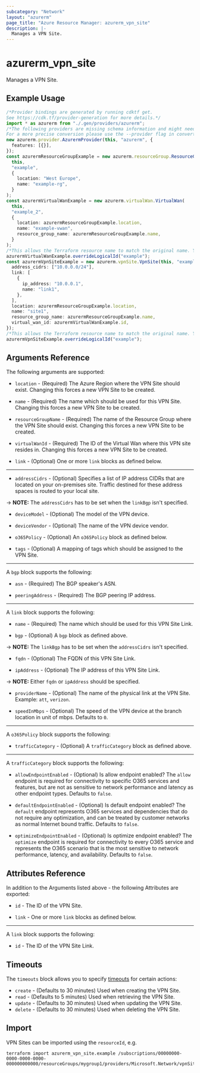 ```yaml
---
subcategory: "Network"
layout: "azurerm"
page_title: "Azure Resource Manager: azurerm_vpn_site"
description: |-
  Manages a VPN Site.
---
```


# azurerm\_vpn\_site

Manages a VPN Site.

## Example Usage

```typescript
/*Provider bindings are generated by running cdktf get.
See https://cdk.tf/provider-generation for more details.*/
import * as azurerm from "./.gen/providers/azurerm";
/*The following providers are missing schema information and might need manual adjustments to synthesize correctly: azurerm.
For a more precise conversion please use the --provider flag in convert.*/
new azurerm.provider.AzurermProvider(this, "azurerm", {
  features: [{}],
});
const azurermResourceGroupExample = new azurerm.resourceGroup.ResourceGroup(
  this,
  "example",
  {
    location: "West Europe",
    name: "example-rg",
  }
);
const azurermVirtualWanExample = new azurerm.virtualWan.VirtualWan(
  this,
  "example_2",
  {
    location: azurermResourceGroupExample.location,
    name: "example-vwan",
    resource_group_name: azurermResourceGroupExample.name,
  }
);
/*This allows the Terraform resource name to match the original name. You can remove the call if you don't need them to match.*/
azurermVirtualWanExample.overrideLogicalId("example");
const azurermVpnSiteExample = new azurerm.vpnSite.VpnSite(this, "example_3", {
  address_cidrs: ["10.0.0.0/24"],
  link: [
    {
      ip_address: "10.0.0.1",
      name: "link1",
    },
  ],
  location: azurermResourceGroupExample.location,
  name: "site1",
  resource_group_name: azurermResourceGroupExample.name,
  virtual_wan_id: azurermVirtualWanExample.id,
});
/*This allows the Terraform resource name to match the original name. You can remove the call if you don't need them to match.*/
azurermVpnSiteExample.overrideLogicalId("example");

```

## Arguments Reference

The following arguments are supported:

*   `location` - (Required) The Azure Region where the VPN Site should exist. Changing this forces a new VPN Site to be created.

*   `name` - (Required) The name which should be used for this VPN Site. Changing this forces a new VPN Site to be created.

*   `resourceGroupName` - (Required) The name of the Resource Group where the VPN Site should exist. Changing this forces a new VPN Site to be created.

*   `virtualWanId` - (Required) The ID of the Virtual Wan where this VPN site resides in. Changing this forces a new VPN Site to be created.

*   `link` - (Optional) One or more `link` blocks as defined below.

***

* `addressCidrs` - (Optional) Specifies a list of IP address CIDRs that are located on your on-premises site. Traffic destined for these address spaces is routed to your local site.

\-> **NOTE:** The `addressCidrs` has to be set when the `linkBgp` isn't specified.

*   `deviceModel` - (Optional) The model of the VPN device.

*   `deviceVendor` - (Optional) The name of the VPN device vendor.

*   `o365Policy` - (Optional) An `o365Policy` block as defined below.

*   `tags` - (Optional) A mapping of tags which should be assigned to the VPN Site.

***

A `bgp` block supports the following:

*   `asn` - (Required) The BGP speaker's ASN.

*   `peeringAddress` - (Required) The BGP peering IP address.

***

A `link` block supports the following:

*   `name` - (Required) The name which should be used for this VPN Site Link.

*   `bgp` - (Optional) A `bgp` block as defined above.

\-> **NOTE:** The `linkBgp` has to be set when the `addressCidrs` isn't specified.

*   `fqdn` - (Optional) The FQDN of this VPN Site Link.

*   `ipAddress` - (Optional) The IP address of this VPN Site Link.

\-> **NOTE:** Either `fqdn` or `ipAddress` should be specified.

*   `providerName` - (Optional) The name of the physical link at the VPN Site. Example: `att`, `verizon`.

*   `speedInMbps` - (Optional) The speed of the VPN device at the branch location in unit of mbps. Defaults to `0`.

***

A `o365Policy` block supports the following:

* `trafficCategory` - (Optional) A `trafficCategory` block as defined above.

***

A `trafficCategory` block supports the following:

*   `allowEndpointEnabled` - (Optional) Is allow endpoint enabled? The `allow` endpoint is required for connectivity to specific O365 services and features, but are not as sensitive to network performance and latency as other endpoint types. Defaults to `false`.

*   `defaultEndpointEnabled` - (Optional) Is default endpoint enabled? The `default` endpoint represents O365 services and dependencies that do not require any optimization, and can be treated by customer networks as normal Internet bound traffic. Defaults to `false`.

*   `optimizeEndpointEnabled` - (Optional) Is optimize endpoint enabled? The `optimize` endpoint is required for connectivity to every O365 service and represents the O365 scenario that is the most sensitive to network performance, latency, and availability. Defaults to `false`.

## Attributes Reference

In addition to the Arguments listed above - the following Attributes are exported:

*   `id` - The ID of the VPN Site.

*   `link` - One or more `link` blocks as defined below.

***

A `link` block supports the following:

* `id` - The ID of the VPN Site Link.

## Timeouts

The `timeouts` block allows you to specify [timeouts](https://www.terraform.io/language/resources/syntax#operation-timeouts) for certain actions:

* `create` - (Defaults to 30 minutes) Used when creating the VPN Site.
* `read` - (Defaults to 5 minutes) Used when retrieving the VPN Site.
* `update` - (Defaults to 30 minutes) Used when updating the VPN Site.
* `delete` - (Defaults to 30 minutes) Used when deleting the VPN Site.

## Import

VPN Sites can be imported using the `resourceId`, e.g.

```shell
terraform import azurerm_vpn_site.example /subscriptions/00000000-0000-0000-0000-000000000000/resourceGroups/mygroup1/providers/Microsoft.Network/vpnSites/site1
```
